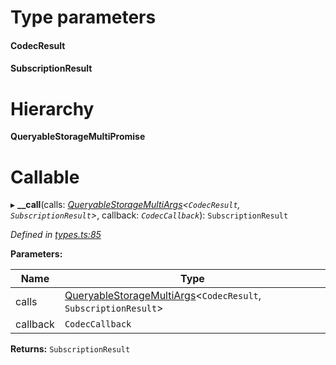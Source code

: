 

# Type parameters
#### CodecResult 
#### SubscriptionResult 
# Hierarchy

**QueryableStorageMultiPromise**

# Callable
▸ **__call**(calls: *[QueryableStorageMultiArgs](../modules/_types_.md#queryablestoragemultiargs)<`CodecResult`, `SubscriptionResult`>*, callback: *`CodecCallback`*): `SubscriptionResult`

*Defined in [types.ts:85](https://github.com/polkadot-js/api/blob/25af4b4/packages/api/src/types.ts#L85)*

**Parameters:**

| Name | Type |
| ------ | ------ |
| calls | [QueryableStorageMultiArgs](../modules/_types_.md#queryablestoragemultiargs)<`CodecResult`, `SubscriptionResult`> |
| callback | `CodecCallback` |

**Returns:** `SubscriptionResult`

